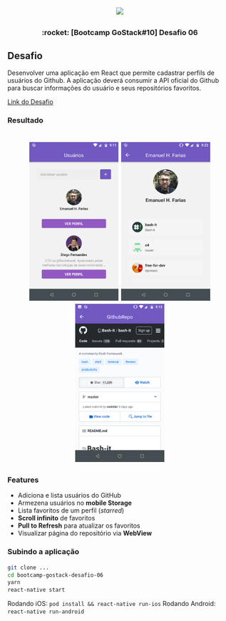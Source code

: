 <h1 align="center">
  <img src="https://camo.githubusercontent.com/8c13dc2618dbd7f76d1d574350b98fdee1335ce5/68747470733a2f2f726f636b6574736561742d63646e2e73332d73612d656173742d312e616d617a6f6e6177732e636f6d2f626f6f7463616d702d6865616465722e706e67" width="123px" />
</h1>


<h3 align="center">
  :rocket: [Bootcamp GoStack#10] Desafio 06
</h3>

## Desafio
Desenvolver uma aplicação em React que permite cadastrar perfils de usuários do Github.
A aplicação deverá consumir a API oficial do Github para buscar informações do usuário e seus repositórios favoritos.

[Link do Desafio](https://github.com/Rocketseat/bootcamp-gostack-desafio-06/blob/9840fd678778189eb221b395f99f7e09d072d3d4/README.md)


### Resultado
<h1 align="center">
  <img src=".github/main.png" width="200px" />
  <img src=".github/starred.png" width="200px" />
  <img src=".github/webview.png" width="200px" />
</h1>

### Features
* Adiciona e lista usuários do GitHub
* Armezena usuários no **mobile Storage**
* Lista favoritos de um perfil (*starred*)
* **Scroll infinito** de favoritos
* **Pull to Refresh** para atualizar os favoritos
* Visualizar página do repositório via **WebView**

### Subindo a aplicação
```sh
git clone ...
cd bootcamp-gostack-desafio-06
yarn
react-native start
```

Rodando iOS: `pod install && react-native run-ios`
Rodando Android: `react-native run-android`
